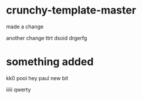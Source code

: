 # crunchy-template-master


made a change

another change
ttrt dsoid
drgerfg

# something added

kk0
pooi
hey paul
new bit

iiiii
qwerty
